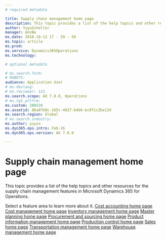 ```yaml
---
# required metadata

title: Supply chain management home page
description: This topic provides a list of the help topics and other resources for the supply chain management features in Microsoft Dynamics 365 for Operations. 
author: YuyuScheller
manager: AnnBe
ms.date: 2016-10-12 17 - 59 - 50
ms.topic: article
ms.prod: 
ms.service: Dynamics365Operations
ms.technology: 

# optional metadata

# ms.search.form: 
# ROBOTS: 
audience: Application User
# ms.devlang: 
# ms.reviewer: 121
ms.search.scope: AX 7.0.0, Operations
# ms.tgt_pltfrm: 
ms.custom: 208534
ms.assetid: 86a07b0c-165c-4927-b4b6-bc9f1c2be13d
ms.search.region: Global
# ms.search.industry: 
ms.author: yuyus
ms.dyn365.ops.intro: Feb-16
ms.dyn365.ops.version: AX 7.0.0

---
```


# Supply chain management home page

This topic provides a list of the help topics and other resources for the supply chain management features in Microsoft Dynamics 365 for Operations. 

Select a feature area to learn more about it. [Cost accounting home page](cost-accounting-home-page.md) [Cost management home page](cost-management.md) [Inventory management home page](inventory-management.md) [Master planning home page](master-plan.md) [Procurement and sourcing home page](procurement-sourcing.md) [Product information management home page](product-information.md) [Production control home page](production-control-home-page.md) [Sales home page](sales.md) [Transportation management home page](transportation-management.md) [Warehouse management home page](warehouse-management.md)



